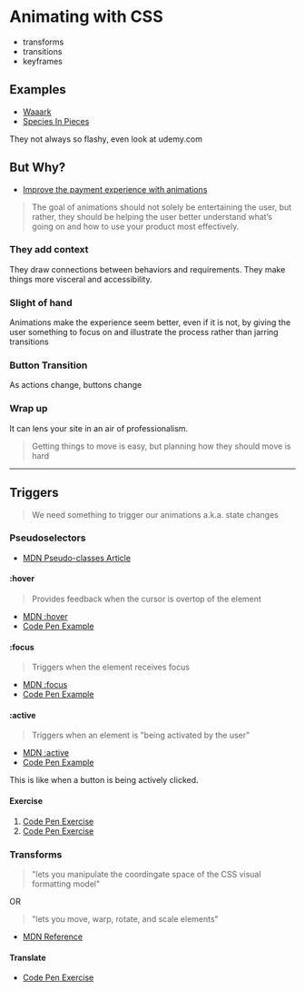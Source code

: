# Animating with CSS

- transforms
- transitions
- keyframes

## Examples

- [Waaark](https://waaark.com)
- [Species In Pieces](http://www.species-in-pieces.com)

They not always so flashy, even look at udemy.com

## But Why?

- [Improve the payment experience with animations](https://medium.com/bridge-collection/improve-the-payment-experience-with-animations-3d1b0a9b810e)

> The goal of animations should not solely be entertaining the user, but rather, they should be helping the user better understand what’s going on and how to use your product most effectively.

### They add context

They draw connections between behaviors and requirements.  They make things more visceral and accessibility.

### Slight of hand

Animations make the experience seem better, even if it is not, by giving the user something to focus on and illustrate the process rather than jarring transitions

### Button Transition

As actions change, buttons change

### Wrap up

It can lens your site in an air of professionalism.

> Getting things to move is easy, but planning how they should move is hard

---

## Triggers

> We need something to trigger our animations a.k.a. state changes

### Pseudoselectors

- [MDN Pseudo-classes Article](https://developer.mozilla.org/en-US/docs/Web/CSS/Pseudo-classes)

#### :hover

> Provides feedback when the cursor is overtop of the element

- [MDN :hover](https://developer.mozilla.org/en-US/docs/Web/CSS/:hover)
- [Code Pen Example](https://codepen.io/Colt/pen/QgpzMy?editors=1100)

#### :focus

> Triggers when the element receives focus

- [MDN :focus](https://developer.mozilla.org/en-US/docs/Web/CSS/:focus)
- [Code Pen Example](https://codepen.io/Colt/pen/QgpzMy?editors=1100)

#### :active

> Triggers when an element is "being activated by the user"

- [MDN :active](https://developer.mozilla.org/en-US/docs/Web/CSS/:active)
- [Code Pen Example](https://codepen.io/Colt/pen/QgpzMy?editors=1100)

This is like when a button is being actively clicked.

#### Exercise

1. [Code Pen Exercise](https://codepen.io/neenjaw/pen/pVgmpY?editors=1100)
2. [Code Pen Exercise](https://codepen.io/neenjaw/pen/RyrmyL)

### Transforms

> "lets you manipulate the coordingate space of the CSS visual formatting model"

OR

> "lets you move, warp, rotate, and scale elements"

- [MDN Reference](https://developer.mozilla.org/en-US/docs/Web/CSS/transform?v=control)

#### Translate

- [Code Pen Exercise](https://codepen.io/Colt/pen/GEmOjv?editors=1100)

